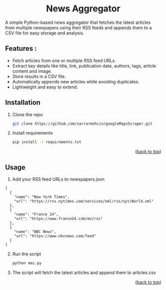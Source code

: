 <div id="top"></div>
<div align="center">
  <h1 align="center">News Aggregator</h1>
</div>

A simple Python-based news aggregator that fetches the latest articles from multiple newspapers using their RSS feeds and appends them to a CSV file for easy storage and analysis.
  <br>

## Features :
- Fetch articles from one or multiple RSS feed URLs.
- Extract key details like title, link, publication date, authors, tags, article content and image.
- Store results in a CSV file.
- Automatically appends new articles while avoiding duplicates.
- Lightweight and easy to extend.


<!-- GETTING STARTED -->
## Installation

1. Clone the repo
   ```sh
   git clone https://github.com/sarrarmohcin/googleMapsScraper.git
   ```
2. Install requirements
   ```sh
   pip install -r requirements.txt
   ```

<p align="right">(<a href="#top">back to top</a>)</p>

<!-- USAGE EXAMPLES -->
## Usage

1. Add your RSS feed URLs to newspapers.json
```
[
  {
    "name": "New York Times",
    "url": "https://rss.nytimes.com/services/xml/rss/nyt/World.xml"
  },
  {
    "name": "France 24",
    "url": "https://www.france24.com/en/rss"
  },
  {
    "name": "NBC News",
    "url": "https://www.nbcnews.com/feed"
  }
]

```
2. Run the script
   ```sh
   python mai.py
   ```
3. The script will fetch the latest articles and append them to articles.csv

<p align="right">(<a href="#top">back to top</a>)</p>


